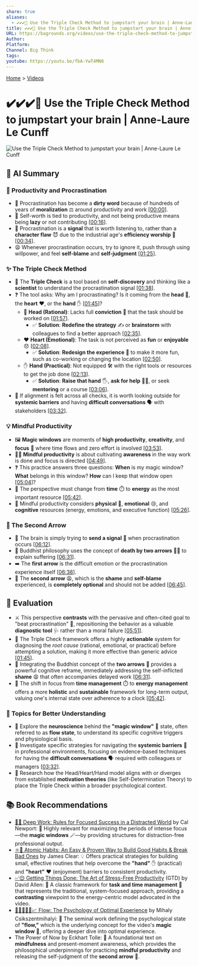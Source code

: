 ```yaml
---
share: true
aliases:
  - ✔️✔️✔️🧠 Use the Triple Check Method to jumpstart your brain | Anne-Laure Le Cunff
title: ✔️✔️✔️🧠 Use the Triple Check Method to jumpstart your brain | Anne-Laure Le Cunff
URL: https://bagrounds.org/videos/use-the-triple-check-method-to-jumpstart-your-brain-anne-laure-le-cunff
Author:
Platform:
Channel: Big Think
tags:
youtube: https://youtu.be/fbA-YwT4MN8
---
```

[Home](../index.md) > [Videos](./index.md)  
# ✔️✔️✔️🧠 Use the Triple Check Method to jumpstart your brain | Anne-Laure Le Cunff  
![Use the Triple Check Method to jumpstart your brain | Anne-Laure Le Cunff](https://youtu.be/fbA-YwT4MN8)  
  
## 🤖 AI Summary  
  
### 👑 Productivity and Procrastination  
* 🤬 Procrastination has become a **dirty word** because of hundreds of years of **moralization** ⚖️ around productivity and work \[[00:00](http://www.youtube.com/watch?v=fbA-YwT4MN8&t=0)].  
* 🔗 Self-worth is tied to productivity, and not being productive means being **lazy** or not contributing \[[00:16](http://www.youtube.com/watch?v=fbA-YwT4MN8&t=16)].  
* 🔔 Procrastination is a **signal** that is worth listening to, rather than a **character flaw** 😈 due to the industrial age's **efficiency worship** 🙏 \[[00:34](http://www.youtube.com/watch?v=fbA-YwT4MN8&t=34)].  
* 😩 Whenever procrastination occurs, try to ignore it, push through using willpower, and feel **self-blame** and **self-judgment** \[[01:25](http://www.youtube.com/watch?v=fbA-YwT4MN8&t=85)].  
  
### ✨ The Triple Check Method  
* 🔬 The **Triple Check** is a tool based on **self-discovery** and thinking like a **scientist** to understand the procrastination signal \[[01:38](http://www.youtube.com/watch?v=fbA-YwT4MN8&t=98)].  
* ❓ The tool asks: Why am I procrastinating? Is it coming from the **head** 🧠, the **heart** ❤️, or the **hand** ✋ \[[01:45](http://www.youtube.com/watch?v=fbA-YwT4MN8&t=105)]?  
    * 🧠 **Head (Rational)**: Lacks full **conviction** 🤔 that the task should be worked on \[[01:57](http://www.youtube.com/watch?v=fbA-YwT4MN8&t=117)].  
        * ✅ **Solution**: **Redefine the strategy** ✍️ or **brainstorm** with colleagues to find a better approach \[[02:35](http://www.youtube.com/watch?v=fbA-YwT4MN8&t=155)].  
    * ❤️ **Heart (Emotional)**: The task is not perceived as **fun** or **enjoyable** 😞 \[[02:08](http://www.youtube.com/watch?v=fbA-YwT4MN8&t=128)].  
        * ✅ **Solution**: **Redesign the experience** 🎨 to make it more fun, such as co-working or changing the location \[[02:50](http://www.youtube.com/watch?v=fbA-YwT4MN8&t=170)].  
    * ✋ **Hand (Practical)**: Not equipped 🛠️ with the right tools or resources to get the job done \[[02:13](http://www.youtube.com/watch?v=fbA-YwT4MN8&t=133)].  
        * ✅ **Solution**: **Raise that hand** 🖐️, **ask for help** 🙋‍♀️, or seek **mentoring** or a course \[[03:06](http://www.youtube.com/watch?v=fbA-YwT4MN8&t=186)].  
* 🚧 If alignment is felt across all checks, it is worth looking outside for **systemic barriers** and having **difficult conversations** 🗣️ with stakeholders \[[03:32](http://www.youtube.com/watch?v=fbA-YwT4MN8&t=212)].  
  
### 💡 Mindful Productivity  
* 🖼️ **Magic windows** are moments of **high productivity**, **creativity**, and **focus** 🎯 where time flows and zero effort is involved \[[03:53](http://www.youtube.com/watch?v=fbA-YwT4MN8&t=233)].  
* 🧘‍♀️ **Mindful productivity** is about cultivating **awareness** in the way work is done and focus is directed \[[04:49](http://www.youtube.com/watch?v=fbA-YwT4MN8&t=289)].  
* ❓ This practice answers three questions: **When** is my magic window? **What** belongs in this window? **How** can I keep that window open \[[05:04](http://www.youtube.com/watch?v=fbA-YwT4MN8&t=304)]?  
* 🔋 The perspective must change from **time** ⏱️ to **energy** as the most important resource \[[05:42](http://www.youtube.com/watch?v=fbA-YwT4MN8&t=342)].  
* 🧠 Mindful productivity considers **physical** 💪, **emotional** 😢, and **cognitive** resources (energy, emotions, and executive function) \[[05:26](http://www.youtube.com/watch?v=fbA-YwT4MN8&t=326)].  
  
### 🎯 The Second Arrow  
* 🏹 The brain is simply trying to **send a signal** 📡 when procrastination occurs \[[06:12](http://www.youtube.com/watch?v=fbA-YwT4MN8&t=372)].  
* 🤕 Buddhist philosophy uses the concept of **death by two arrows** 🏹🏹 to explain suffering \[[06:31](http://www.youtube.com/watch?v=fbA-YwT4MN8&t=391)].  
* ➡️ The **first arrow** is the difficult emotion or the procrastination experience itself \[[06:38](http://www.youtube.com/watch?v=fbA-YwT4MN8&t=398)].  
* 🚫 The **second arrow** 😩, which is the **shame** and **self-blame** experienced, is **completely optional** and should not be added \[[06:45](http://www.youtube.com/watch?v=fbA-YwT4MN8&t=405)].  
  
## 🤔 Evaluation  
  
* ⚔️ This perspective **contrasts** with the pervasive and often-cited goal to "beat procrastination" 🥊, repositioning the behavior as a valuable **diagnostic tool** 🩺 rather than a moral failure \[[05:51](http://www.youtube.com/watch?v=fbA-YwT4MN8&t=351)].  
* 🤝 The Triple Check framework offers a highly **actionable** system for diagnosing the *root cause* (rational, emotional, or practical) before attempting a solution, making it more effective than generic advice \[[01:45](http://www.youtube.com/watch?v=fbA-YwT4MN8&t=105)].  
* 🧘 Integrating the Buddhist concept of the **two arrows** 🎯 provides a powerful cognitive reframe, immediately addressing the self-inflicted **shame** 😩 that often accompanies delayed work \[[06:31](http://www.youtube.com/watch?v=fbA-YwT4MN8&t=391)].  
* 🔋 The shift in focus from **time management** ⏱️ to **energy management** offers a more **holistic** and **sustainable** framework for long-term output, valuing one's internal state over adherence to a clock \[[05:42](http://www.youtube.com/watch?v=fbA-YwT4MN8&t=342)].  
  
### 🔭 Topics for Better Understanding  
* 🧠 Explore the **neuroscience** behind the **"magic window"** 🌟 state, often referred to as **flow state**, to understand its specific cognitive triggers and physiological basis.  
* 🏢 Investigate specific strategies for navigating the **systemic barriers** 🚧 in professional environments, focusing on evidence-based techniques for having the **difficult conversations** 🗣️ required with colleagues or managers \[[03:32](http://www.youtube.com/watch?v=fbA-YwT4MN8&t=212)].  
* 🔎 Research how the Head/Heart/Hand model aligns with or diverges from established **motivation theories** (like Self-Determination Theory) to place the Triple Check within a broader psychological context.  
  
## 📚 Book Recommendations  
  
* [🤿💼 Deep Work: Rules for Focused Success in a Distracted World](../books/deep-work.md) by Cal Newport: 📘 Highly relevant for maximizing the periods of intense focus—the **magic windows** 🪄—by providing structures for distraction-free professional output.  
* [⚛️🔄 Atomic Habits: An Easy & Proven Way to Build Good Habits & Break Bad Ones](../books/atomic-habits.md) by James Clear: 💡 Offers practical strategies for building small, effective routines that help overcome the **"hand"** ✋ (practical) and **"heart"** ❤️ (enjoyment) barriers to consistent productivity.  
* [✅😌 Getting Things Done: The Art of Stress-Free Productivity](../books/getting-things-done-the-art-of-stress-free-productivity.md) (GTD) by David Allen: 📑 A classic framework for **task and time management** 📅 that represents the traditional, system-focused approach, providing a **contrasting** viewpoint to the energy-centric model advocated in the video.  
* [🌊🧘🏼‍♀️🧠📈 Flow: The Psychology of Optimal Experience](../books/flow-the-psychology-of-optimal-experience.md) by Mihaly Csikszentmihalyi: 🎨 The seminal work defining the psychological state of **"flow,"** which is the underlying concept for the video's **magic window** 🌟, offering a deeper dive into optimal experience.  
* The Power of Now by Eckhart Tolle: 🌳 A foundational text on **mindfulness** and present-moment awareness, which provides the philosophical underpinnings for practicing **mindful productivity** and releasing the self-judgment of the **second arrow** 🧘.